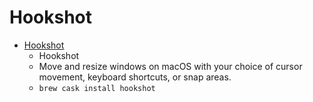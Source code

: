 # Hookshot
- [Hookshot](https://hookshot.app/)
  -  Hookshot
  - Move and resize windows on macOS with your choice of cursor movement, keyboard shortcuts, or snap areas.
  - `brew cask install hookshot`

